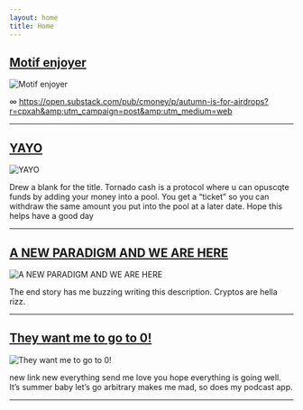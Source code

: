 ```yaml
---
layout: home
title: Home
---
```

## [Motif enjoyer](https://podcasters.spotify.com/pod/show/web3tv/episodes/Motif-enjoyer-e24i2jv)

![Motif enjoyer]()

∞ https://open.substack.com/pub/cmoney/p/autumn-is-for-airdrops?r=cpxah&amp;utm_campaign=post&amp;utm_medium=web

---


## [YAYO](https://podcasters.spotify.com/pod/show/web3tv/episodes/YAYO-e24g0rv)

![YAYO]()

Drew a blank for the title. Tornado cash is a protocol where u can opuscqte funds by adding your money into a pool. You get a “ticket” so you can withdraw the same amount you put into the pool at a later date. Hope this helps have a good day

---


## [A NEW PARADIGM AND WE ARE HERE](https://podcasters.spotify.com/pod/show/web3tv/episodes/A-NEW-PARADIGM-AND-WE-ARE-HERE-e2475rn)

![A NEW PARADIGM AND WE ARE HERE]()

The end story has me buzzing writing this description. Cryptos are hella rizz.

---


## [They want me to go to 0!](https://podcasters.spotify.com/pod/show/web3tv/episodes/They-want-me-to-go-to-0-e2457jo)

![They want me to go to 0!]()

<p> new link new everything send me love you hope everything is going well. It’s summer baby let’s go arbitrary makes me mad, so does my podcast app.</p>

---


